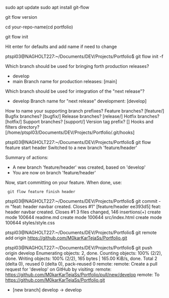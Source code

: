 sudo apt update
sudo apt install git-flow

git flow version

cd your-repo-name(cd portfolio)

git flow init

Hit enter for defaults and add name if need to change

ptspl03@NAGHOLT227:~/Documents/DEV/Projects/Portfolio$ git flow init -f

Which branch should be used for bringing forth production releases?
   - develop
   - main
Branch name for production releases: [main] 

Which branch should be used for integration of the "next release"?
   - develop
Branch name for "next release" development: [develop] 

How to name your supporting branch prefixes?
Feature branches? [feature/] 
Bugfix branches? [bugfix/] 
Release branches? [release/] 
Hotfix branches? [hotfix/] 
Support branches? [support/] 
Version tag prefix? [] 
Hooks and filters directory? [/home/ptspl03/Documents/DEV/Projects/Portfolio/.git/hooks] 

ptspl03@NAGHOLT227:~/Documents/DEV/Projects/Portfolio$ git flow feature start  header
Switched to a new branch 'feature/header'

Summary of actions:
- A new branch 'feature/header' was created, based on 'develop'
- You are now on branch 'feature/header'

Now, start committing on your feature. When done, use:

     git flow feature finish header

ptspl03@NAGHOLT227:~/Documents/DEV/Projects/Portfolio$ git commit -m "feat: header navbar created. Closes #1"
[feature/header ee393d5] feat: header navbar created. Closes #1
 3 files changed, 146 insertions(+)
 create mode 100644 readme.md
 create mode 100644 src/index.html
 create mode 100644 styles/style.css


 ptspl03@NAGHOLT227:~/Documents/DEV/Projects/Portfolio$ git remote add origin https://github.com/M0karKarTejaSs/Portfolio.git

ptspl03@NAGHOLT227:~/Documents/DEV/Projects/Portfolio$ git push origin develop
Enumerating objects: 2, done.
Counting objects: 100% (2/2), done.
Writing objects: 100% (2/2), 165 bytes | 165.00 KiB/s, done.
Total 2 (delta 0), reused 0 (delta 0), pack-reused 0
remote: 
remote: Create a pull request for 'develop' on GitHub by visiting:
remote:      https://github.com/M0karKarTejaSs/Portfolio/pull/new/develop
remote: 
To https://github.com/M0karKarTejaSs/Portfolio.git
 * [new branch]      develop -> develop

 